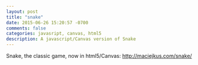 ```yaml
---
layout: post
title: "snake"
date: 2015-06-26 15:20:57 -0700
comments: false
categories: javasript, canvas, html5
description: A javascript/Canvas version of Snake
---
```

Snake, the classic game, now in html5/Canvas: http://maciejkus.com/snake/
